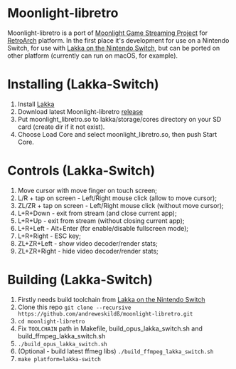 # Moonlight-libretro

Moonlight-libretro is a port of [Moonlight Game Streaming Project](https://github.com/moonlight-stream "Moonlight Game Streaming Project") for [RetroArch](https://www.retroarch.com "RetroArch") platform.
In the first place it's development for use on a Nintendo Switch, for use with [Lakka on the Nintendo Switch](https://lakka-switch.github.io/documentation/ "Lakka on the Nintendo Switch"), but can be ported on other platform (currently can run on macOS, for example).

# Installing (Lakka-Switch)
1. Install [Lakka](https://lakka-switch.github.io/documentation/installation.html "Lakka")
2. Download latest Moonlight-libretro [release](https://github.com/rock88/moonlight-libretro/releases "release")
3. Put moonlight_libretro.so to lakka/storage/cores directory on your SD card (create dir if it not exist).
4. Choose Load Core and select moonlight_libretro.so, then push Start Core.

# Controls (Lakka-Switch)
1. Move cursor with move finger on touch screen;
2. L/R + tap on screen - Left/Right mouse click (allow to move cursor);
3. ZL/ZR + tap on screen - Left/Right mouse click (without move cursor);
4. L+R+Down - exit from stream (and close current app);
5. L+R+Up - exit from stream (without closing current app);
6. L+R+Left - Alt+Enter (for enable/disable fullscreen mode);
7. L+R+Right - ESC key;
8. ZL+ZR+Left - show video decoder/render stats;
9. ZL+ZR+Right - hide video decoder/render stats;

# Building (Lakka-Switch)
1. Firstly needs build toolchain from [Lakka on the Nintendo Switch](https://github.com/lakka-switch/Lakka-LibreELEC)
2. Clone this repo `git clone --recursive https://github.com/andreweskildß/moonlight-libretro.git`
3. `cd moonlight-libretro`
4. Fix `TOOLCHAIN` path in Makefile, build_opus_lakka_switch.sh and build_ffmpeg_lakka_switch.sh
5. `./build_opus_lakka_switch.sh`
6. (Optional - build latest ffmeg libs) `./build_ffmpeg_lakka_switch.sh`
7. `make platform=lakka-switch`
